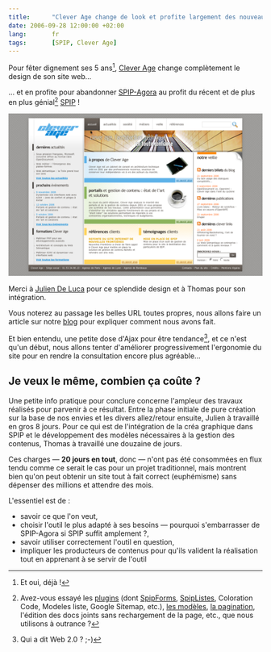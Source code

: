 ```yaml
---
title:      "Clever Age change de look et profite largement des nouveautés de SPIP"
date: 2006-09-28 12:00:00 +02:00
lang:       fr
tags:       [SPIP, Clever Age]
---
```


Pour fêter dignement ses 5 ans[^1], [Clever Age](http://www.clever-age.com/) change complètement le design de son site web…

[^1]: Et oui, déjà !

… et en profite pour abandonner [SPIP-Agora](http://spip-agora.clever-age.org/) au profit du récent et de plus en plus génial[^2] [SPIP](http://www.spip.net/) !

![](clever-age.com-v3.png)

Merci à [Julien De Luca](http://www.jide.fr/) pour ce splendide design et à Thomas pour son intégration.

Vous noterez au passage les belles URL toutes propres, nous allons faire un article sur notre [blog](http://www.clever-age.com/veille/blog/) pour expliquer comment nous avons fait.

Et bien entendu, une petite dose d'Ajax pour être tendance[^3], et ce n'est qu'un début, nous allons tenter d'améliorer progressivement l'ergonomie du site pour en rendre la consultation encore plus agréable…

## Je veux le même, combien ça coûte ?

Une petite info pratique pour conclure concerne l'ampleur des travaux réalisés pour parvenir à ce résultat. Entre la phase initiale de pure création sur la base de nos envies et les divers allez/retour ensuite, Julien à travaillé en gros 8 jours. Pour ce qui est de l'intégration de la créa graphique dans SPIP et le développement des modèles nécessaires à la gestion des contenus, Thomas à travaillé une douzaine de jours.

Ces charges — **20 jours en tout**, donc — n'ont pas été consommées en flux tendu comme ce serait le cas pour un projet traditionnel, mais montrent bien qu'on peut obtenir un site tout à fait correct (euphémisme) sans dépenser des millions et attendre des mois.

L'essentiel est de :

- savoir ce que l'on veut,
- choisir l'outil le plus adapté à ses besoins — pourquoi s'embarrasser de SPIP-Agora si SPIP suffit amplement ?,
- savoir utiliser correctement l'outil en question,
- impliquer les producteurs de contenus pour qu'ils valident la réalisation tout en apprenant à se servir de l'outil

[^2]: Avez-vous essayé les [plugins](http://trac.spip.org/trac/spip-zone/wiki/LesPlugins) (dont [SpipForms](http://trac.spip.org/trac/spip-zone/wiki/SpipForms), [SpipListes](http://trac.spip.org/trac/spip-zone/wiki/SpipListes), Coloration Code, Modeles liste, Google Sitemap, etc.), [les modèles](http://www.spip.net/fr_article3454.html), [la pagination](http://www.spip.net/fr_article3367.html), l'édition des docs joints sans rechargement de la page, etc., que nous utilisons à outrance ?

[^3]: Qui a dit Web 2.0 ? ;-)
